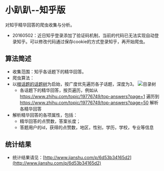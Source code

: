 小趴趴--知乎版
================================
对知乎精华回答的爬虫收集与分析。

* 20160502：近日知乎登录添加了验证码机制，当前的代码已无法实现自动登录知乎。可以修改代码通过保存cookie的方式登录知乎，再开始爬虫。

## 算法简述
* 收集范围：知乎各话题下的精华回答。
* 爬虫算法：
* 以[根话题的话题树](https://www.zhihu.com/topic/19776749/organize/entire)为启始，按广度优先遍历各子话题，深度为3。
![目录树](https://raw.githubusercontent.com/SmileXie/zhihu_crawler/master/images/topic_tree.png)
  * 各话题下的精华回答，按页遍历，例如从 https://www.zhihu.com/topic/19776749/top-answers?page=1
遍历到
https://www.zhihu.com/topic/19776749/top-answers?page=50
解析各精华回答
* 解析精华回答的各项属性，包括：
  * 精华回答的点赞数，答案长度；
  * 答题用户的id，获得的点赞数，地区，性别，学历，学校，专业等信息

## 统计结果
* 统计结果请见：[http://www.jianshu.com/p/6d53b34165d2](http://www.jianshu.com/p/6d53b34165d2)
